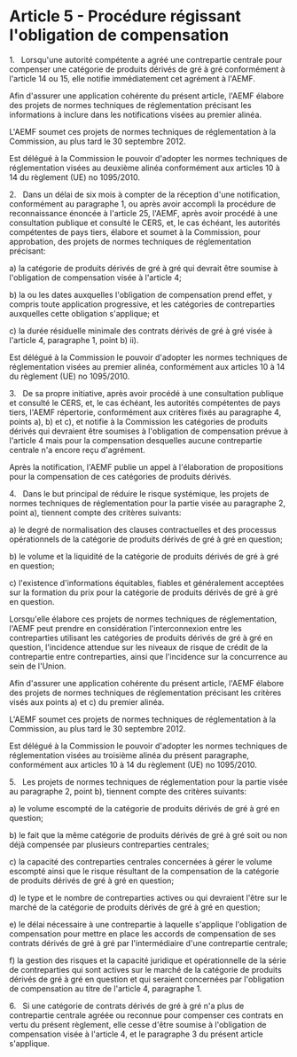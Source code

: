 # Article 5 - Procédure régissant l'obligation de compensation


1.   Lorsqu'une autorité compétente a agréé une contrepartie centrale pour compenser une catégorie de produits dérivés de gré à gré conformément à l'article 14 ou 15, elle notifie immédiatement cet agrément à l'AEMF.

Afin d'assurer une application cohérente du présent article, l'AEMF élabore des projets de normes techniques de réglementation précisant les informations à inclure dans les notifications visées au premier alinéa.

L'AEMF soumet ces projets de normes techniques de réglementation à la Commission, au plus tard le 30 septembre 2012.

Est délégué à la Commission le pouvoir d'adopter les normes techniques de réglementation visées au deuxième alinéa conformément aux articles 10 à 14 du règlement (UE) no 1095/2010.

2.   Dans un délai de six mois à compter de la réception d'une notification, conformément au paragraphe 1, ou après avoir accompli la procédure de reconnaissance énoncée à l'article 25, l'AEMF, après avoir procédé à une consultation publique et consulté le CERS, et, le cas échéant, les autorités compétentes de pays tiers, élabore et soumet à la Commission, pour approbation, des projets de normes techniques de réglementation précisant:

a) la catégorie de produits dérivés de gré à gré qui devrait être soumise à l'obligation de compensation visée à l'article 4;

b) la ou les dates auxquelles l'obligation de compensation prend effet, y compris toute application progressive, et les catégories de contreparties auxquelles cette obligation s'applique; et

c) la durée résiduelle minimale des contrats dérivés de gré à gré visée à l'article 4, paragraphe 1, point b) ii).

Est délégué à la Commission le pouvoir d'adopter les normes techniques de réglementation visées au premier alinéa, conformément aux articles 10 à 14 du règlement (UE) no 1095/2010.

3.   De sa propre initiative, après avoir procédé à une consultation publique et consulté le CERS, et, le cas échéant, les autorités compétentes de pays tiers, l'AEMF répertorie, conformément aux critères fixés au paragraphe 4, points a), b) et c), et notifie à la Commission les catégories de produits dérivés qui devraient être soumises à l'obligation de compensation prévue à l'article 4 mais pour la compensation desquelles aucune contrepartie centrale n'a encore reçu d'agrément.

Après la notification, l'AEMF publie un appel à l'élaboration de propositions pour la compensation de ces catégories de produits dérivés.

4.   Dans le but principal de réduire le risque systémique, les projets de normes techniques de réglementation pour la partie visée au paragraphe 2, point a), tiennent compte des critères suivants:

a) le degré de normalisation des clauses contractuelles et des processus opérationnels de la catégorie de produits dérivés de gré à gré en question;

b) le volume et la liquidité de la catégorie de produits dérivés de gré à gré en question;

c) l'existence d'informations équitables, fiables et généralement acceptées sur la formation du prix pour la catégorie de produits dérivés de gré à gré en question.

Lorsqu'elle élabore ces projets de normes techniques de réglementation, l'AEMF peut prendre en considération l'interconnexion entre les contreparties utilisant les catégories de produits dérivés de gré à gré en question, l'incidence attendue sur les niveaux de risque de crédit de la contrepartie entre contreparties, ainsi que l'incidence sur la concurrence au sein de l'Union.

Afin d'assurer une application cohérente du présent article, l'AEMF élabore des projets de normes techniques de réglementation précisant les critères visés aux points a) et c) du premier alinéa.

L'AEMF soumet ces projets de normes techniques de réglementation à la Commission, au plus tard le 30 septembre 2012.

Est délégué à la Commission le pouvoir d'adopter les normes techniques de réglementation visées au troisième alinéa du présent paragraphe, conformément aux articles 10 à 14 du règlement (UE) no 1095/2010.

5.   Les projets de normes techniques de réglementation pour la partie visée au paragraphe 2, point b), tiennent compte des critères suivants:

a) le volume escompté de la catégorie de produits dérivés de gré à gré en question;

b) le fait que la même catégorie de produits dérivés de gré à gré soit ou non déjà compensée par plusieurs contreparties centrales;

c) la capacité des contreparties centrales concernées à gérer le volume escompté ainsi que le risque résultant de la compensation de la catégorie de produits dérivés de gré à gré en question;

d) le type et le nombre de contreparties actives ou qui devraient l'être sur le marché de la catégorie de produits dérivés de gré à gré en question;

e) le délai nécessaire à une contrepartie à laquelle s'applique l'obligation de compensation pour mettre en place les accords de compensation de ses contrats dérivés de gré à gré par l'intermédiaire d'une contrepartie centrale;

f) la gestion des risques et la capacité juridique et opérationnelle de la série de contreparties qui sont actives sur le marché de la catégorie de produits dérivés de gré à gré en question et qui seraient concernées par l'obligation de compensation au titre de l'article 4, paragraphe 1.

6.   Si une catégorie de contrats dérivés de gré à gré n'a plus de contrepartie centrale agréée ou reconnue pour compenser ces contrats en vertu du présent règlement, elle cesse d'être soumise à l'obligation de compensation visée à l'article 4, et le paragraphe 3 du présent article s'applique.
